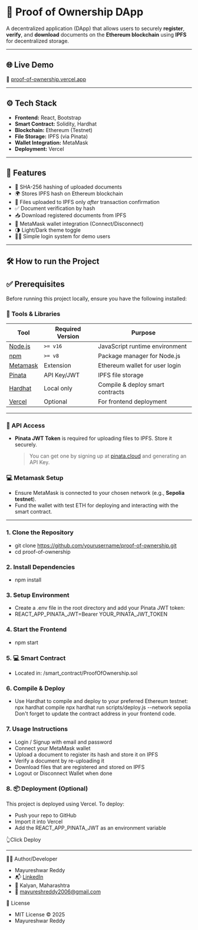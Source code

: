 # 📄 Proof of Ownership DApp

A decentralized application (DApp) that allows users to securely **register**, **verify**, and **download** documents on the **Ethereum blockchain** using **IPFS** for decentralized storage.

---

## 🌐 Live Demo

🔗 [proof-of-ownership.vercel.app](https://proof-of-ownership-mayureshwar-reddys-projects.vercel.app/)

---

## ⚙️ Tech Stack

- **Frontend:** React, Bootstrap
- **Smart Contract:** Solidity, Hardhat
- **Blockchain:** Ethereum (Testnet)
- **File Storage:** IPFS (via Pinata)
- **Wallet Integration:** MetaMask
- **Deployment:** Vercel

---

## 🚀 Features

- 🔐 SHA-256 hashing of uploaded documents
- 🌍 Stores IPFS hash on Ethereum blockchain
- 📁 Files uploaded to IPFS only *after* transaction confirmation
- ✅ Document verification by hash
- 📥 Download registered documents from IPFS
- 🔌 MetaMask wallet integration (Connect/Disconnect)
- 🌗 Light/Dark theme toggle
- 👨‍💼 Simple login system for demo users

---

## 🛠️ How to run the Project

## ✅ Prerequisites

Before running this project locally, ensure you have the following installed:

### 🔧 Tools & Libraries

| Tool              | Required Version | Purpose                            |
|------------------|------------------|------------------------------------|
| [Node.js](https://nodejs.org/)      | `>= v16`         | JavaScript runtime environment     |
| [npm](https://www.npmjs.com/)       | `>= v8`          | Package manager for Node.js        |
| [Metamask](https://metamask.io/)    | Extension        | Ethereum wallet for user login     |
| [Pinata](https://pinata.cloud/)     | API Key/JWT      | IPFS file storage                  |
| [Hardhat](https://hardhat.org/)     | Local only       | Compile & deploy smart contracts   |
| [Vercel](https://vercel.com/)       | Optional         | For frontend deployment            |

---

### 🔑 API Access

- **Pinata JWT Token** is required for uploading files to IPFS. Store it securely.
  > You can get one by signing up at [pinata.cloud](https://pinata.cloud) and generating an API Key.

### 💻 Metamask Setup

- Ensure MetaMask is connected to your chosen network (e.g., **Sepolia testnet**).
- Fund the wallet with test ETH for deploying and interacting with the smart contract.

---

### 1. Clone the Repository

- git clone https://github.com/yourusername/proof-of-ownership.git
- cd proof-of-ownership

### 2. Install Dependencies
- npm install

### 3. Setup Environment
- Create a .env file in the root directory and add your Pinata JWT token:
- REACT_APP_PINATA_JWT=Bearer YOUR_PINATA_JWT_TOKEN

### 4. Start the Frontend
- npm start

### 5. 💻 Smart Contract
- Located in:
/smart_contract/ProofOfOwnership.sol

### 6. Compile & Deploy
- Use Hardhat to compile and deploy to your preferred Ethereum testnet:
npx hardhat compile
npx hardhat run scripts/deploy.js --network sepolia
Don't forget to update the contract address in your frontend code.

### 7. Usage Instructions
- Login / Signup with email and password
- Connect your MetaMask wallet
- Upload a document to register its hash and store it on IPFS
- Verify a document by re-uploading it
- Download files that are registered and stored on IPFS
- Logout or Disconnect Wallet when done

### 8. 📦 Deployment (Optional)
This project is deployed using Vercel. To deploy:
- Push your repo to GitHub
- Import it into Vercel
- Add the REACT_APP_PINATA_JWT as an environment variable

👆Click Deploy

-------------

🙋‍♂️ Author/Developer
- Mayureshwar Reddy
- 📬 [LinkedIn](https://www.linkedin.com/in/mayureshwar-reddy-37a4a2342?utm_source=share&utm_campaign=share_via&utm_content=profile&utm_medium=android_app)
- 📍 Kalyan, Maharashtra
- 📧 mayureshreddy2006@gmail.com

📜 License
- MIT License © 2025
- Mayureshwar Reddy
